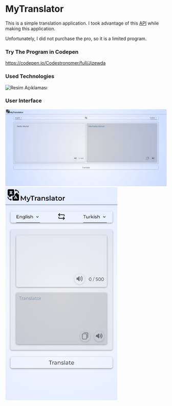 # MyTranslator
This is a simple translation application. I took advantage of this [API](https://mymemory.translated.net/doc/spec.php) while making this application.

Unfortunately, I did not purchase the pro, so it is a limited program.

### Try The Program in Codepen

https://codepen.io/Codestronomer/full/Jjzewda

### Used Technologies

<img src="https://i.pngimg.me/thumb/f/720/m2i8G6K9Z5i8H7N4.jpg" alt="Resim Açıklaması" width="200">

### User Interface

<img src="https://github.com/YavuzSametKan/MyTranslator/blob/main/UI/desktop_UI.png?raw=true" alt="Resim Açıklaması" width="800">
<img src="https://github.com/YavuzSametKan/MyTranslator/blob/main/UI/mobile_UI.png?raw=true" alt="Resim Açıklaması" width="350">

